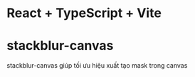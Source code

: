 # React + TypeScript + Vite

# stackblur-canvas

stackblur-canvas giúp tối ưu hiệu xuất tạo mask trong canvas
